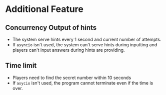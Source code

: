 # Additional Feature
## Concurrency Output of hints
- The system serve hints every 1 second and current number of attempts.
- If `asyncio` isn't used, the system can't serve hints during inputting and players can't input answers during hints are providing.

## Time limit
- Players need to find the secret number within 10 seconds
- If `asycio` isn't used, the program cannot terminate even if the time is over.
